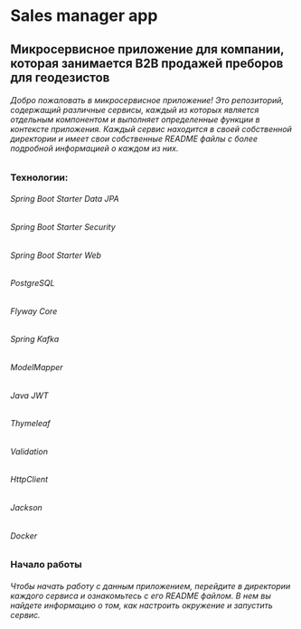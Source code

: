 # Sales manager app
##  Микросервисное приложение для компании, которая занимается B2B продажей преборов для геодезистов
###### Добро пожаловать в микросервисное приложение! Это репозиторий, содержащий различные сервисы, каждый из которых является отдельным компонентом и выполняет определенные функции в контексте приложения. Каждый сервис находится в своей собственной директории и имеет свои собственные README файлы с более подробной информацией о каждом из них.

### Технологии:

###### Spring Boot Starter Data JPA
###### Spring Boot Starter Security
###### Spring Boot Starter Web
###### PostgreSQL
###### Flyway Core
###### Spring Kafka
###### ModelMapper
###### Java JWT
###### Thymeleaf
###### Validation
###### HttpClient
###### Jackson
###### Docker

### Начало работы
###### Чтобы начать работу с данным приложением, перейдите в директории каждого сервиса и ознакомьтесь с его README файлом. В нем вы найдете информацию о том, как настроить окружение и запустить сервис.